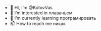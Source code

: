 - 👋 Hi, I’m @KotovVas
- 👀 I’m interested in плаваньем
- 🌱 I’m currently learning програмировать
- 📫 How to reach me никак

<!---
KotovVas/KotovVas is a ✨ special ✨ repository because its `README.md` (this file) appears on your GitHub profile.
You can click the Preview link to take a look at your changes.
--->
